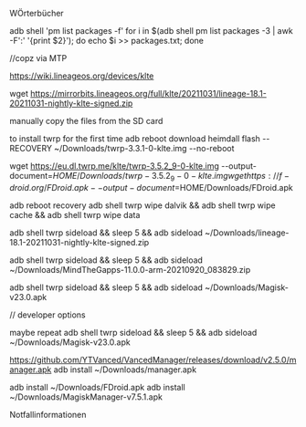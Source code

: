 WÖrterbücher





adb shell 'pm list packages -f'
for i in $(adb shell pm list packages -3 | awk -F':' '{print $2}'); do echo $i >> packages.txt; done

//copz via MTP



https://wiki.lineageos.org/devices/klte

wget https://mirrorbits.lineageos.org/full/klte/20211031/lineage-18.1-20211031-nightly-klte-signed.zip

manually copy the files from the SD card

to install twrp for the first time
adb reboot download
heimdall flash --RECOVERY ~/Downloads/twrp-3.3.1-0-klte.img  --no-reboot

wget https://eu.dl.twrp.me/klte/twrp-3.5.2_9-0-klte.img --output-document=$HOME/Downloads/twrp-3.5.2_9-0-klte.img
wget https://f-droid.org/FDroid.apk --output-document=$HOME/Downloads/FDroid.apk


adb reboot recovery
adb shell twrp wipe dalvik && adb shell twrp wipe cache && adb shell twrp wipe data

adb shell twrp sideload && sleep 5 && adb sideload ~/Downloads/lineage-18.1-20211031-nightly-klte-signed.zip

adb shell twrp sideload && sleep 5 && adb sideload ~/Downloads/MindTheGapps-11.0.0-arm-20210920_083829.zip

adb shell twrp sideload && sleep 5 && adb sideload ~/Downloads/Magisk-v23.0.apk


// developer options

maybe repeat 
adb shell twrp sideload && sleep 5 && adb sideload ~/Downloads/Magisk-v23.0.apk


https://github.com/YTVanced/VancedManager/releases/download/v2.5.0/manager.apk
 adb install ~/Downloads/manager.apk 

adb install ~/Downloads/FDroid.apk
adb install ~/Downloads/MagiskManager-v7.5.1.apk



Notfallinformationen 
